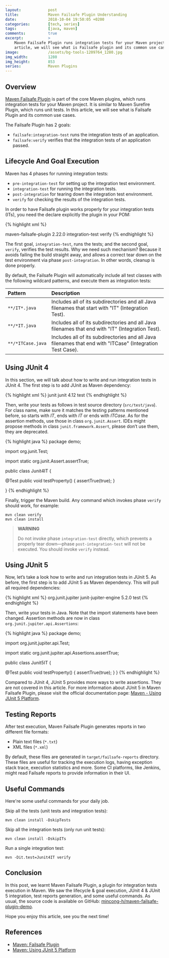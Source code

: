 ```yaml
---
layout:            post
title:             Maven Failsafe Plugin Understanding
date:              2018-10-04 19:50:05 +0200
categories:        [tech, series]
tags:              [java, maven]
comments:          true
excerpt:           >
    Maven Failsafe Plugin runs integration tests for your Maven project. In this
    article, we will see what is Failsafe plugin and its common use cases.
image:             /assets/bg-tools-1209764_1280.jpg
img_width:         1280
img_height:        853
series:            Maven Plugins
---
```


## Overview

[Maven Failsafe Plugin][plugin] is part of the core Maven plugins, which runs
integration tests for your Maven project. It is similar to Maven Surefire
Plugin, which runs unit tests. In this article, we will see what is Failsafe
Plugin and its common use cases.

The Failsafe Plugin has 2 goals:

- `failsafe:integration-test` runs the integration tests of an application.
- `failsafe:verify` verifies that the integration tests of an application
  passed.

## Lifecycle And Goal Execution

Maven has 4 phases for running integration tests:

- `pre-integration-test` for setting up the integration test environment.
- `integration-test` for running the integration tests.
- `post-integration` for tearing down the integration test environment.
- `verify` for checking the results of the integration tests.

In order to have Failsafe plugin works properly for your integration tests
(ITs), you need the declare explicitly the plugin in your POM:

{% highlight xml %}
<!-- Failsafe plugin needs to be declared explicitly -->
<plugin>
  <artifactId>maven-failsafe-plugin</artifactId>
  <version>2.22.0</version>
  <executions>
    <execution>
      <goals>
        <goal>integration-test</goal>
        <goal>verify</goal>
      </goals>
    </execution>
  </executions>
</plugin>
{% endhighlight %}

The first goal, `integration-test`, runs the tests; and the second goal,
`verify`, verifies the test results. Why we need such mechanism? Because it
avoids failing the build straight away, and allows a correct tear down on the
test environment via phase `post-integration`. In other words, cleanup is done
properly.

By default, the Failsafe Plugin will automatically include all test classes with
the following wildcard patterns, and execute them as integration tests:

Pattern | Description
:------ | :----------
`**/IT*.java` | Includes all of its subdirectories and all Java filenames that start with "IT" (Integration Test).
`**/*IT.java` | Includes all of its subdirectories and all Java filenames that end with "IT" (Integration Test).
`**/*ITCase.java` | Includes all of its subdirectories and all Java filenames that end with "ITCase" (Integration Test Case).

## Using JUnit 4

In this section, we will talk about how to write and run integration tests in
JUnit 4. The first step is to add JUnit as Maven dependency:

{% highlight xml %}
<dependency>
  <groupId>junit</groupId>
  <artifactId>junit</artifactId>
  <version>4.12</version>
  <scope>test</scope>
</dependency>
{% endhighlight %}

Then, write your tests as follows in test source directory (`src/test/java`).
For class name, make sure it matches the testing patterns mentioned before, so
starts with _IT_, ends with _IT_ or ends with _ITCase_. As for the assertion
methods, use those in class `org.junit.Assert`. IDEs might propose methods in
class `junit.framework.Assert`, please don’t use them, they are deprecated.

{% highlight java %}
package demo;

import org.junit.Test;

import static org.junit.Assert.assertTrue;

public class Junit4IT {

  @Test
  public void testProperty() {
    assertTrue(true);
  }

}
{% endhighlight %}

Finally, trigger the Maven build. Any command which invokes phase `verify` should work, for example:

```
mvn clean verify
mvn clean install
```

> **WARNING**
>
> Do not invoke phase `integration-test` directly, which prevents a
> properly tear down—phase `post-integration-test` will not be executed.
> You should invoke `verify` instead.

## Using JUnit 5

Now, let’s take a look how to write and run integration tests in JUnit 5. As
before, the first step is to add JUnit 5 as Maven dependency. This will pull all
required dependencies:

{% highlight xml %}
<dependency>
  <groupId>org.junit.jupiter</groupId>
  <artifactId>junit-jupiter-engine</artifactId>
  <version>5.2.0</version>
  <scope>test</scope>
</dependency>
{% endhighlight %}

Then, write your tests in Java. Note that the import statements have been
changed. Assertion methods are now in class `org.junit.jupiter.api.Assertions`:

{% highlight java %}
package demo;

import org.junit.jupiter.api.Test;

import static org.junit.jupiter.api.Assertions.assertTrue;

public class Junit5IT {

  @Test
  public void testProperty() {
    assertTrue(true);
  }
}
{% endhighlight %}

Compared to JUnit 4, JUnit 5 provides more ways to write assertions. They are
not covered in this article. For more information about JUnit 5 in Maven
Failsafe Plugin, please visit the official documentation page: [Maven - Using
JUnit 5 Platform][junit5].

## Testing Reports

After test execution, Maven Failsafe Plugin generates reports in two different file formats:

- Plain text files (`*.txt`)
- XML files (`*.xml`)

By default, these files are generated in `target/failsafe-reports` directory.
These files are useful for tracking the execution logs, having exception stack
trace, execution statistics and more. Some CI platforms, like Jenkins, might
read Failsafe reports to provide information in their UI.

## Useful Commands

Here're some useful commands for your daily job.

Skip all the tests (unit tests and integration tests):

    mvn clean install -DskipTests

Skip all the integration tests (only run unit tests):

    mvn clean install -DskipITs

Run a single integration test:

    mvn -Dit.test=Junit4IT verify

## Conclusion

In this post, we learnt Maven Failsafe Plugin, a plugin for integration tests
execution in Maven. We saw the lifecycle & goal execution, JUnit 4 & JUnit 5
integration, test reports generation, and some useful commands. As usual, the
source code is available on GitHub: [mincong-h/maven-failsafe-plugin-demo][demo].

Hope you enjoy this article, see you the next time!

## References

- [Maven: Failsafe Plugin][plugin]
- [Maven: Using JUnit 5 Platform][junit5]

[plugin]: https://maven.apache.org/surefire/maven-failsafe-plugin/
[junit5]: https://maven.apache.org/surefire/maven-failsafe-plugin/examples/junit-platform.html
[demo]: https://github.com/mincong-h/maven-failsafe-plugin-demo
